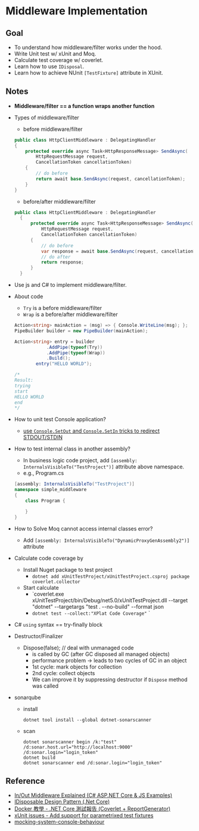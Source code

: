 # Middleware Implementation

## Goal

- To understand how middleware/filter works under the hood.
- Write Unit test w/ xUnit and Moq.
- Calculate test coverage w/ coverlet.
- Learn how to use `IDisposal`.
- Learn how to achieve NUnit `[TestFixture]` attribute in XUnit.

## Notes

- **Middleware/filter == a function wraps another function**
- Types of middleware/filter
  - before middleware/filter
  ```csharp
  public class HttpClientMiddleware : DelegatingHandler
  {
      protected override async Task<HttpResponseMessage> SendAsync(
          HttpRequestMessage request, 
          CancellationToken cancellationToken)
      {
          // do before
          return await base.SendAsync(request, cancellationToken);
      }
  }
  
  ```
  - before/after middleware/filter
  ```csharp
  public class HttpClientMiddleware : DelegatingHandler
    {
        protected override async Task<HttpResponseMessage> SendAsync(
            HttpRequestMessage request, 
            CancellationToken cancellationToken)
        {
            // do before
            var response = await base.SendAsync(request, cancellationToken);
            // do after
            return response;
        }
    }
  ```

- Use js and C# to implement middleware/filter.
- About code
    - `Try` is a before middleware/filter
    - `Wrap` is a before/after middleware/filter
    ```csharp
    Action<string> mainAction = (msg) => { Console.WriteLine(msg); };
    PipeBuilder builder = new PipeBuilder(mainAction);

    Action<string> entry = builder
                .AddPipe(typeof(Try))
                .AddPipe(typeof(Wrap))
                .Build();
            entry("HELLO WORLD");

    /*
    Result:
    trying
    start
    HELLO WORLD
    end
    */
    ```

- How to unit test Console application?
    - [use `Console.SetOut` and `Console.SetIn` tricks to redirect STDOUT/STDIN](https://gist.github.com/asierba/ad9978c8b548f3fcef40)


- How to test internal class in another assembly?
    - In business logic code project, add `[assembly: InternalsVisibleTo("TestProject")]` attribute above namespace.
    - e.g., Program.cs
    ```csharp
    [assembly: InternalsVisibleTo("TestProject")]
    namespace simple_middleware
    {
        class Program {

        }
    }
    ```
- How to Solve Moq cannot access internal classes error?
    - Add `[assembly: InternalsVisibleTo("DynamicProxyGenAssembly2")]` attribute
- Calculate code coverage by
    - Install Nuget package to test project
        - `dotnet add xUnitTestProject/xUnitTestProject.csproj package coverlet.collector` 
    - Start calculate
        - `coverlet.exe xUnitTestProject/bin/Debug/net5.0/xUnitTestProject.dll --target "dotnet" --targetargs "test . --no-build" --format json
        - `dotnet test --collect:"XPlat Code Coverage"`
`
- C# `using` syntax  == try-finally block
- Destructor/Finalizer
  - Dispose(false); // deal with unmanaged code 
    - is called by GC (after GC disposed all managed objects)
    - performance problem -> leads to two cycles of GC in an object
    - 1st cycle: mark objects for collection
    - 2nd cycle: collect objects
    - We can improve it by suppressing destructor if `Dispose` method was called

- sonarqube
    - install
        ```shell=
        dotnet tool install --global dotnet-sonarscanner
        ```
    - scan
        ```shell=
        dotnet sonarscanner begin /k:"test" /d:sonar.host.url="http://localhost:9000"  /d:sonar.login="login_token"
        dotnet build
        dotnet sonarscanner end /d:sonar.login="login_token"
        ```

## Reference

- [In/Out Middleware Explained (C# ASP.NET Core & JS Examples)](https://www.youtube.com/watch?v=xWWj0zGKS-k)
- [IDisposable Design Pattern (.Net Core)](https://www.youtube.com/watch?v=9lmDphUMVsg)
- [Docker 教學 - .NET Core 測試報告 (Coverlet + ReportGenerator)](https://blog.johnwu.cc/article/docker-dotnet-coverage-report-generator.html)
- [xUnit issues - Add support for parametrixed test fixtures](https://github.com/xunit/xunit/issues/352#issuecomment-368135733)
- [mocking-system-console-behaviour](https://stackoverflow.com/questions/5852862/mocking-system-console-behaviour)
